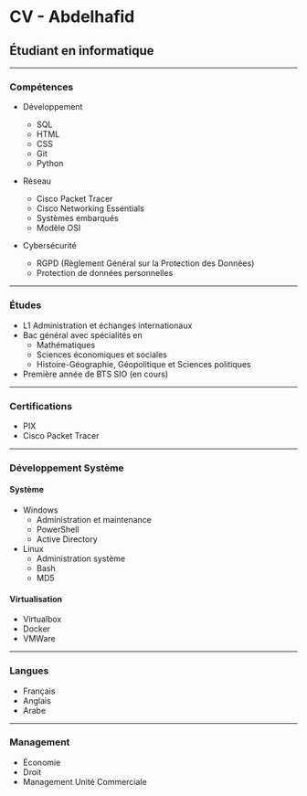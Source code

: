 # CV - Abdelhafid
## Étudiant en informatique

---

### Compétences

- Développement
  - SQL
  - HTML
  - CSS
  - Git
  - Python

- Réseau
  - Cisco Packet Tracer
  - Cisco Networking Essentials
  - Systèmes embarqués
  - Modèle OSI

- Cybersécurité
  - RGPD (Règlement Général sur la Protection des Données)
  - Protection de données personnelles

---

### Études

- L1 Administration et échanges internationaux
- Bac général avec spécialités en
  - Mathématiques
  - Sciences économiques et sociales
  - Histoire-Géographie, Géopolitique et Sciences politiques
- Première année de BTS SIO (en cours)

---

### Certifications

- PIX
- Cisco Packet Tracer

---

### Développement Système

#### Système

- Windows
  - Administration et maintenance
  - PowerShell
  - Active Directory
- Linux
  - Administration système
  - Bash
  - MD5

#### Virtualisation

- Virtualbox
- Docker
- VMWare

---

### Langues

- Français
- Anglais
- Arabe

---

### Management

- Économie
- Droit
- Management Unité Commerciale
